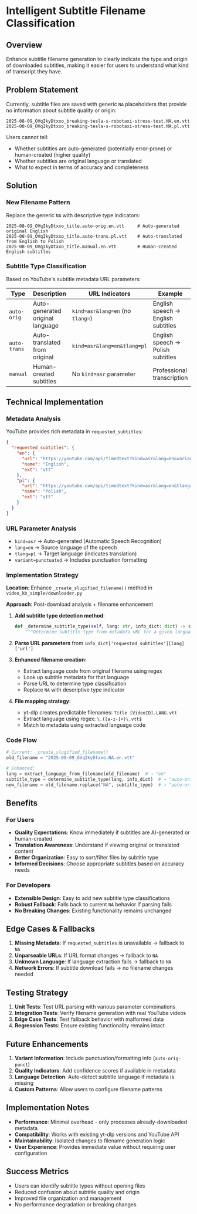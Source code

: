 # Intelligent Subtitle Filename Classification

## Overview

Enhance subtitle filename generation to clearly indicate the type and origin of downloaded subtitles, making it easier for users to understand what kind of transcript they have.

## Problem Statement

Currently, subtitle files are saved with generic `NA` placeholders that provide no information about subtitle quality or origin:

```
2025-08-09_OVqIkyDtxxo_breaking-tesla-s-robotaxi-stress-test.NA.en.vtt
2025-08-09_OVqIkyDtxxo_breaking-tesla-s-robotaxi-stress-test.NA.pl.vtt
```

Users cannot tell:
- Whether subtitles are auto-generated (potentially error-prone) or human-created (higher quality)
- Whether subtitles are original language or translated
- What to expect in terms of accuracy and completeness

## Solution

### New Filename Pattern

Replace the generic `NA` with descriptive type indicators:

```
2025-08-09_OVqIkyDtxxo_title.auto-orig.en.vtt     # Auto-generated original English
2025-08-09_OVqIkyDtxxo_title.auto-trans.pl.vtt    # Auto-translated from English to Polish
2025-08-09_OVqIkyDtxxo_title.manual.en.vtt        # Human-created English subtitles
```

### Subtitle Type Classification

Based on YouTube's subtitle metadata URL parameters:

| Type | Description | URL Indicators | Example |
|------|-------------|----------------|---------|
| `auto-orig` | Auto-generated original language | `kind=asr&lang=en` (no `tlang=`) | English speech → English subtitles |
| `auto-trans` | Auto-translated from original | `kind=asr&lang=en&tlang=pl` | English speech → Polish subtitles |
| `manual` | Human-created subtitles | No `kind=asr` parameter | Professional transcription |

## Technical Implementation

### Metadata Analysis

YouTube provides rich metadata in `requested_subtitles`:

```json
{
  "requested_subtitles": {
    "en": {
      "url": "https://youtube.com/api/timedtext?kind=asr&lang=en&variant=punctuated",
      "name": "English",
      "ext": "vtt"
    },
    "pl": {
      "url": "https://youtube.com/api/timedtext?kind=asr&lang=en&tlang=pl",
      "name": "Polish",
      "ext": "vtt"
    }
  }
}
```

### URL Parameter Analysis

- `kind=asr` → Auto-generated (Automatic Speech Recognition)
- `lang=en` → Source language of the speech
- `tlang=pl` → Target language (indicates translation)
- `variant=punctuated` → Includes punctuation formatting

### Implementation Strategy

**Location**: Enhance `_create_slugified_filename()` method in `video_kb_simple/downloader.py`

**Approach**: Post-download analysis + filename enhancement

1. **Add subtitle type detection method**:
   ```python
   def _determine_subtitle_type(self, lang: str, info_dict: dict) -> str:
       """Determine subtitle type from metadata URL for a given language."""
   ```

2. **Parse URL parameters** from `info_dict['requested_subtitles'][lang]['url']`

3. **Enhanced filename creation**:
   - Extract language code from original filename using regex
   - Look up subtitle metadata for that language
   - Parse URL to determine type classification
   - Replace `NA` with descriptive type indicator

4. **File mapping strategy**:
   - yt-dlp creates predictable filenames: `Title [VideoID].LANG.vtt`
   - Extract language using regex: `\.([a-z-]+)\.vtt$`
   - Match to metadata using extracted language code

### Code Flow

```python
# Current: _create_slugified_filename()
old_filename = "2025-08-09_OVqIkyDtxxo.NA.en.vtt"

# Enhanced:
lang = extract_language_from_filename(old_filename)  # → "en"
subtitle_type = determine_subtitle_type(lang, info_dict)  # → "auto-orig"
new_filename = old_filename.replace("NA", subtitle_type)  # → "auto-orig"
```

## Benefits

### For Users
- **Quality Expectations**: Know immediately if subtitles are AI-generated or human-created
- **Translation Awareness**: Understand if viewing original or translated content
- **Better Organization**: Easy to sort/filter files by subtitle type
- **Informed Decisions**: Choose appropriate subtitles based on accuracy needs

### For Developers
- **Extensible Design**: Easy to add new subtitle type classifications
- **Robust Fallback**: Falls back to current `NA` behavior if parsing fails
- **No Breaking Changes**: Existing functionality remains unchanged

## Edge Cases & Fallbacks

1. **Missing Metadata**: If `requested_subtitles` is unavailable → fallback to `NA`
2. **Unparseable URLs**: If URL format changes → fallback to `NA`
3. **Unknown Language**: If language extraction fails → fallback to `NA`
4. **Network Errors**: If subtitle download fails → no filename changes needed

## Testing Strategy

1. **Unit Tests**: Test URL parsing with various parameter combinations
2. **Integration Tests**: Verify filename generation with real YouTube videos
3. **Edge Case Tests**: Test fallback behavior with malformed data
4. **Regression Tests**: Ensure existing functionality remains intact

## Future Enhancements

1. **Variant Information**: Include punctuation/formatting info (`auto-orig-punct`)
2. **Quality Indicators**: Add confidence scores if available in metadata
3. **Language Detection**: Auto-detect subtitle language if metadata is missing
4. **Custom Patterns**: Allow users to configure filename patterns

## Implementation Notes

- **Performance**: Minimal overhead - only processes already-downloaded metadata
- **Compatibility**: Works with existing yt-dlp versions and YouTube API
- **Maintainability**: Isolated changes to filename generation logic
- **User Experience**: Provides immediate value without requiring user configuration

## Success Metrics

- Users can identify subtitle types without opening files
- Reduced confusion about subtitle quality and origin
- Improved file organization and management
- No performance degradation or breaking changes
